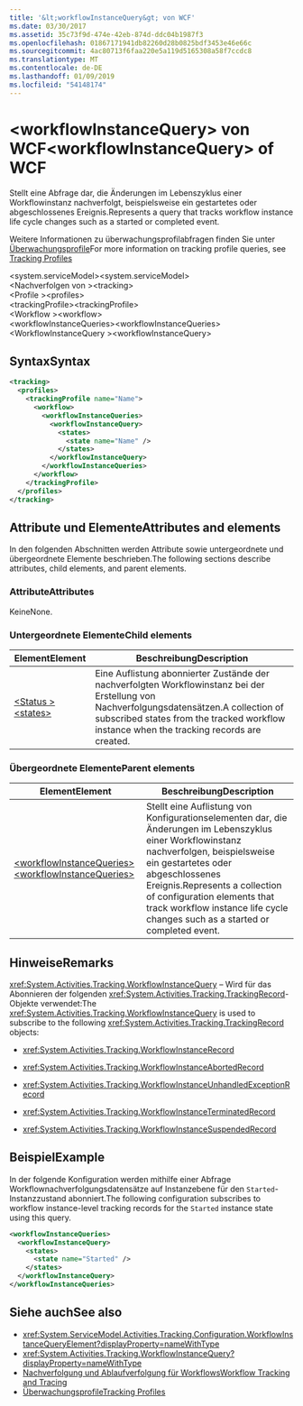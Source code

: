 ```yaml
---
title: '&lt;workflowInstanceQuery&gt; von WCF'
ms.date: 03/30/2017
ms.assetid: 35c73f9d-474e-42eb-874d-ddc04b1987f3
ms.openlocfilehash: 01867171941db82260d28b0825bdf3453e46e66c
ms.sourcegitcommit: 4ac80713f6faa220e5a119d5165308a58f7ccdc8
ms.translationtype: MT
ms.contentlocale: de-DE
ms.lasthandoff: 01/09/2019
ms.locfileid: "54148174"
---
```

# <a name="ltworkflowinstancequerygt-of-wcf"></a><span data-ttu-id="b110f-102">&lt;workflowInstanceQuery&gt; von WCF</span><span class="sxs-lookup"><span data-stu-id="b110f-102">&lt;workflowInstanceQuery&gt; of WCF</span></span>

<span data-ttu-id="b110f-103">Stellt eine Abfrage dar, die Änderungen im Lebenszyklus einer Workflowinstanz nachverfolgt, beispielsweise ein gestartetes oder abgeschlossenes Ereignis.</span><span class="sxs-lookup"><span data-stu-id="b110f-103">Represents a query that tracks workflow instance life cycle changes such as a started or completed event.</span></span>  
  
<span data-ttu-id="b110f-104">Weitere Informationen zu überwachungsprofilabfragen finden Sie unter [Überwachungsprofile](../../../../../docs/framework/windows-workflow-foundation/tracking-profiles.md)</span><span class="sxs-lookup"><span data-stu-id="b110f-104">For more information on tracking profile queries, see [Tracking Profiles](../../../../../docs/framework/windows-workflow-foundation/tracking-profiles.md)</span></span>  
  
<span data-ttu-id="b110f-105">\<system.serviceModel></span><span class="sxs-lookup"><span data-stu-id="b110f-105">\<system.serviceModel></span></span>  
<span data-ttu-id="b110f-106">\<Nachverfolgen von ></span><span class="sxs-lookup"><span data-stu-id="b110f-106">\<tracking></span></span>  
<span data-ttu-id="b110f-107">\<Profile ></span><span class="sxs-lookup"><span data-stu-id="b110f-107">\<profiles></span></span>  
<span data-ttu-id="b110f-108">\<trackingProfile></span><span class="sxs-lookup"><span data-stu-id="b110f-108">\<trackingProfile></span></span>  
<span data-ttu-id="b110f-109">\<Workflow ></span><span class="sxs-lookup"><span data-stu-id="b110f-109">\<workflow></span></span>  
<span data-ttu-id="b110f-110">\<workflowInstanceQueries></span><span class="sxs-lookup"><span data-stu-id="b110f-110">\<workflowInstanceQueries></span></span>  
<span data-ttu-id="b110f-111">\<WorkflowInstanceQuery ></span><span class="sxs-lookup"><span data-stu-id="b110f-111">\<workflowInstanceQuery></span></span>  
  
## <a name="syntax"></a><span data-ttu-id="b110f-112">Syntax</span><span class="sxs-lookup"><span data-stu-id="b110f-112">Syntax</span></span>  
  
```xml  
<tracking>
  <profiles>
    <trackingProfile name="Name">
      <workflow>
        <workflowInstanceQueries>
          <workflowInstanceQuery>
            <states>
              <state name="Name" />
            </states>
          </workflowInstanceQuery>
        </workflowInstanceQueries>
      </workflow>
    </trackingProfile>
  </profiles>
</tracking>
```  
  
## <a name="attributes-and-elements"></a><span data-ttu-id="b110f-113">Attribute und Elemente</span><span class="sxs-lookup"><span data-stu-id="b110f-113">Attributes and elements</span></span>  

<span data-ttu-id="b110f-114">In den folgenden Abschnitten werden Attribute sowie untergeordnete und übergeordnete Elemente beschrieben.</span><span class="sxs-lookup"><span data-stu-id="b110f-114">The following sections describe attributes, child elements, and parent elements.</span></span>  
  
### <a name="attributes"></a><span data-ttu-id="b110f-115">Attribute</span><span class="sxs-lookup"><span data-stu-id="b110f-115">Attributes</span></span>  

<span data-ttu-id="b110f-116">Keine</span><span class="sxs-lookup"><span data-stu-id="b110f-116">None.</span></span>  
  
### <a name="child-elements"></a><span data-ttu-id="b110f-117">Untergeordnete Elemente</span><span class="sxs-lookup"><span data-stu-id="b110f-117">Child elements</span></span>  
  
|<span data-ttu-id="b110f-118">Element</span><span class="sxs-lookup"><span data-stu-id="b110f-118">Element</span></span>|<span data-ttu-id="b110f-119">Beschreibung</span><span class="sxs-lookup"><span data-stu-id="b110f-119">Description</span></span>|  
|-------------|-----------------|  
|[<span data-ttu-id="b110f-120">\<Status ></span><span class="sxs-lookup"><span data-stu-id="b110f-120">\<states></span></span>](states-of-wcf-workflowinstancequery.md)|<span data-ttu-id="b110f-121">Eine Auflistung abonnierter Zustände der nachverfolgten Workflowinstanz bei der Erstellung von Nachverfolgungsdatensätzen.</span><span class="sxs-lookup"><span data-stu-id="b110f-121">A collection of subscribed states from the tracked workflow instance when the tracking records are created.</span></span>|  
  
### <a name="parent-elements"></a><span data-ttu-id="b110f-122">Übergeordnete Elemente</span><span class="sxs-lookup"><span data-stu-id="b110f-122">Parent elements</span></span>  
  
|<span data-ttu-id="b110f-123">Element</span><span class="sxs-lookup"><span data-stu-id="b110f-123">Element</span></span>|<span data-ttu-id="b110f-124">Beschreibung</span><span class="sxs-lookup"><span data-stu-id="b110f-124">Description</span></span>|  
|-------------|-----------------|  
|[<span data-ttu-id="b110f-125">\<workflowInstanceQueries></span><span class="sxs-lookup"><span data-stu-id="b110f-125">\<workflowInstanceQueries></span></span>](workflowinstancequeries-of-wcf.md)|<span data-ttu-id="b110f-126">Stellt eine Auflistung von Konfigurationselementen dar, die Änderungen im Lebenszyklus einer Workflowinstanz nachverfolgen, beispielsweise ein gestartetes oder abgeschlossenes Ereignis.</span><span class="sxs-lookup"><span data-stu-id="b110f-126">Represents a collection of configuration elements that track workflow instance life cycle changes such as a started or completed event.</span></span>|  
  
## <a name="remarks"></a><span data-ttu-id="b110f-127">Hinweise</span><span class="sxs-lookup"><span data-stu-id="b110f-127">Remarks</span></span>  

<span data-ttu-id="b110f-128"><xref:System.Activities.Tracking.WorkflowInstanceQuery> – Wird für das Abonnieren der folgenden <xref:System.Activities.Tracking.TrackingRecord>-Objekte verwendet:</span><span class="sxs-lookup"><span data-stu-id="b110f-128">The <xref:System.Activities.Tracking.WorkflowInstanceQuery> is used to subscribe to the following <xref:System.Activities.Tracking.TrackingRecord> objects:</span></span>  
  
- <xref:System.Activities.Tracking.WorkflowInstanceRecord>  
  
- <xref:System.Activities.Tracking.WorkflowInstanceAbortedRecord>  
  
- <xref:System.Activities.Tracking.WorkflowInstanceUnhandledExceptionRecord>  
  
- <xref:System.Activities.Tracking.WorkflowInstanceTerminatedRecord>  
  
- <xref:System.Activities.Tracking.WorkflowInstanceSuspendedRecord>  
  
## <a name="example"></a><span data-ttu-id="b110f-129">Beispiel</span><span class="sxs-lookup"><span data-stu-id="b110f-129">Example</span></span>  

<span data-ttu-id="b110f-130">In der folgende Konfiguration werden mithilfe einer Abfrage Workflownachverfolgungsdatensätze auf Instanzebene für den `Started`-Instanzzustand abonniert.</span><span class="sxs-lookup"><span data-stu-id="b110f-130">The following configuration subscribes to workflow instance-level tracking records for the `Started` instance state using this query.</span></span>  
  
```xml  
<workflowInstanceQueries>
  <workflowInstanceQuery>
    <states>
      <state name="Started" />
    </states>
  </workflowInstanceQuery>
</workflowInstanceQueries>
```  
  
## <a name="see-also"></a><span data-ttu-id="b110f-131">Siehe auch</span><span class="sxs-lookup"><span data-stu-id="b110f-131">See also</span></span>

- <xref:System.ServiceModel.Activities.Tracking.Configuration.WorkflowInstanceQueryElement?displayProperty=nameWithType>
- <xref:System.Activities.Tracking.WorkflowInstanceQuery?displayProperty=nameWithType>
- [<span data-ttu-id="b110f-132">Nachverfolgung und Ablaufverfolgung für Workflows</span><span class="sxs-lookup"><span data-stu-id="b110f-132">Workflow Tracking and Tracing</span></span>](../../../../../docs/framework/windows-workflow-foundation/workflow-tracking-and-tracing.md)
- [<span data-ttu-id="b110f-133">Überwachungsprofile</span><span class="sxs-lookup"><span data-stu-id="b110f-133">Tracking Profiles</span></span>](../../../../../docs/framework/windows-workflow-foundation/tracking-profiles.md)
